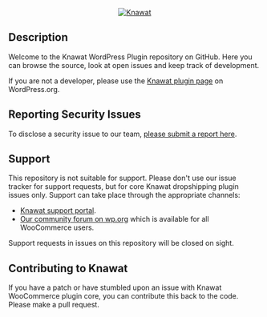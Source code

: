 <p align="center"><a href="https://knawat.com/"><img src="https://knawat.com/wp-content/uploads/2017/10/253_77.png" alt="Knawat"></a></p>

## Description
Welcome to the Knawat WordPress Plugin repository on GitHub. Here you can browse the source, look at open issues and keep track of development. 

If you are not a developer, please use the [Knawat plugin page](https://wordpress.org/plugins/dropshipping-woocommerce/) on WordPress.org.

## Reporting Security Issues
To disclose a security issue to our team, [please submit a report here](https://knawat.com/contact/).

## Support
This repository is not suitable for support. Please don't use our issue tracker for support requests, but for core Knawat dropshipping plugin issues only. Support can take place through the appropriate channels:

* [Knawat support portal](https://help.knawat.com/hc/en-us/requests/new/).
* [Our community forum on wp.org](https://wordpress.org/support/plugin/dropshipping-woocommerce/) which is available for all WooCommerce users.

Support requests in issues on this repository will be closed on sight.

## Contributing to Knawat
If you have a patch or have stumbled upon an issue with Knawat WooCommerce plugin core, you can contribute this back to the code. Please make a pull request.

